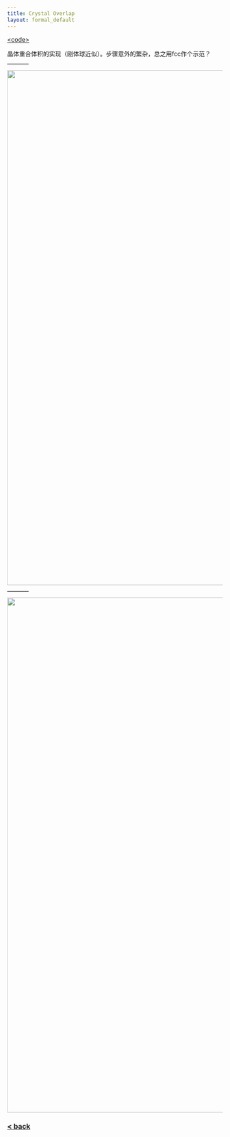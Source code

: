 ```yaml
---
title: Crystal Overlap
layout: formal_default
---
```


[\<code\>](https://github.com/wzetto/projLITE/tree/main/crystal_overlap)

晶体重合体积的实现（刚体球近似）。步骤意外的繁杂，总之用fcc作个示范？

<hr style="width:50px;text-align:left;margin-left:0">
<img src="https://drive.google.com/thumbnail?id=19c_sDhL56biAerhGDBuooHHsItyKVrkn&sz=w1600" width="1200px"/>

<hr style="width:50px;text-align:left;margin-left:0">
<img src="https://drive.google.com/thumbnail?id=19mJQah-ygEZ9qf5FBntXCQ0Ldg4cozwV&sz=w1600" width="1200px"/>
<br>

### [< back](https://wzetto.github.io/wz369.github.io/omoi_main/omoi.html)

<script>
  window.onload = function(){
    let txt = document.getElementById("side_text");
    txt.innerHTML = "";
  }
</script>

